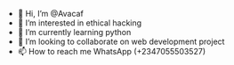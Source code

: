 - 👋 Hi, I’m @Avacaf
- 👀 I’m interested in ethical hacking 
- 🌱 I’m currently learning python
- 💞️ I’m looking to collaborate on web development project
- 📫 How to reach me WhatsApp (+2347055503527)

<!---
Avacaf/Avacaf is a ✨ special ✨ repository because its `README.md` (this file) appears on your GitHub profile.
You can click the Preview link to take a look at your changes.
--->
